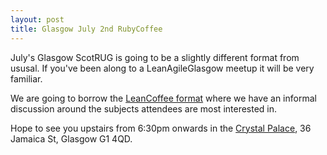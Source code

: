 ```yaml
---
layout: post
title: Glasgow July 2nd RubyCoffee
---
```

July's Glasgow ScotRUG is going to be a slightly different format from ususal. If you've been along to a LeanAgileGlasgow meetup it will be very familiar.

We are going to borrow the [LeanCoffee format][1]
where we have an informal discussion around the subjects attendees are most interested in.

Hope to see you upstairs from 6:30pm onwards in the [Crystal Palace][2], 36 Jamaica St, Glasgow G1 4QD.

[1]: http://systemagility.com/2012/04/16/enjoy-a-lean-coffee/
[2]: https://www.google.co.uk/maps?q=crystal+palace+near+Jamaica+St,+Glasgow&ll=55.857816,-4.257309&spn=0.006997,0.022724&sll=53.800650999999995,-4.064940999999999&sspn=10.029478737468748,22.564862716904297&t=m&hq=crystal+palace&hnear=Jamaica+St,+Glasgow,+United+Kingdom&z=16&iwloc=A